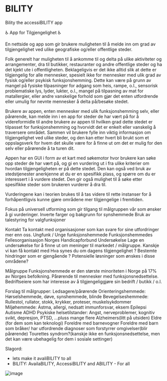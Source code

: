 # BILITY
Bility the accessiBILITY app

♿ App for Tilgjengelighet ♿

En nettside og app som gir brukere muligheten til å melde inn om grad av tilgjengelighet ved ulike geografiske og/eller offentlige steder. 

Folk generelt har muligheten til å ankomme til og delta på ulike aktiviteter og arrangementer, dra til butikker, restauranter og andre offentlige steder og ha det kjekt ute i offentligheten. Beklageligvis er det ikke alltid slik at dette er tilgjengelig for alle mennesker, spesielt ikke for mennesker med ulik grad av fysisk og/eller psykisk funksjonshemming. Dette kan være på grunn av mangel på fysiske tilpasninger for adgang som heis, rampe, o.l., sensorisk problematiske lys, lyder, lukter, o.l., mangel på tilpasning av mat for matallergier, eller andre vanskelige forhold som gjør det enten utfordrende eller umulig for nevnte mennesker å delta på/besøke stedet.

Brukere av appen, enten mennesker med ulik funksjonshemming selv, eller pårørende, kan melde inn i en app for steder de har vært på for å videreformidle til andre brukere av appen til hvilken grad dette stedet er tilpasset for funksjonshemming og hvorvidt det er enkelt eller vanskelig å traversere området. Sammen vil brukere fylle inn viktig informasjon om tilgjengelighet ved ulike steder, og den kan etter hvert bli brukt som et oppslagsverk for hvem det skulle være for å finne ut om det er mulig for den selv eller pårørende å ta turen dit.

Appen har en GUI i form av et kart med søkemotor hvor brukere kan søke opp steder de har vært på, og gi en vurdering ut i fra ulike kriterier om hvordan tilgjengeligheten er på dette stedet. Den kan også ved bruk av stedstjenester anerkjenne at du er en spesifikk plass, og spørre om du er interessert i å vurdere stedet. Den gir også mulighet til å søke etter spesifikke steder som brukeren vurderer å dra til.

Vurderingene kan i teorien brukes til å tas videre til rette instanser for å forhåpentligvis kunne gjøre områdene mer tilgjengelige i fremtiden.

Fokus på universell utforming som gir tilgang til målgruppen vår som ønsker å gi vurderinger.
Inverte farger og bakgrunn for synshemmede
Bruk av talestyring for valgfunksjoner


Kontakt
Ta kontakt med organisasjoner som kan svare for sine utfordringer mer enn oss.
Ungfunk / Unge funksjonshemmede
Funksjonshemmedes Fellesorganisasjon
Norges Handicapforbund
Undersøkelse
Lage en undersøkelse for å finne ut om meninger til markedet / målgruppe. Kanskje vi kan få kontakt med 
Hva synes du om dagens tilgjengelighet ?
Bestemte hindringer som er gjengående ?
Potensielle løsninger som ønskes i disse områdene?

Målgruppe
Funksjonshemmede er den største minoriteten i Norge på 17% av Norges befolkning.
Pårørende til mennesker med funksjonsnedsettelse.
Bedriftseiere som har interesse av å tilgjengeliggjøre sin bedrift / butikk / o.l.

Forslag til målgrupper:
Ledsagere/pårørende
Orienteringshemmede: Hørselshemmede, døve, synshemmede, blinde
Bevegelseshemmede: Rullestol, rullator, stokk,  krykker, proteser, muskelsykdommer
Miljøhemmede: Astma, allergi, nedsatt immunforsvar, eksem
Epilepsi
Autisme
ADHD
Psykiske helsetilstander: Angst, nerveproblemer, kognitiv svikt, depresjon, PTSD, ...pluss mange flere 
Alzheimers(litt på utsiden)
Eldre (for dem som kan teknologi)
Foreldre med barnevogner
Foreldre med barn som bråker/ har utfordrende diagnoser som forstyrrer omgivelser(blir pårørende)
Tourettes syndrom?(kanskje ikke en funksjonsnedsettelse, men det kan være ubehagelig for dem i sosiale settinger)

Slagord:
- lets make it avaliBILITY to all
- BILITY: AvailaBILITY, AccessiBILITY and ABILITY - For all

![image](https://github.com/user-attachments/assets/6dc06ccc-483e-4747-8d29-6ebcd2e97c89)


